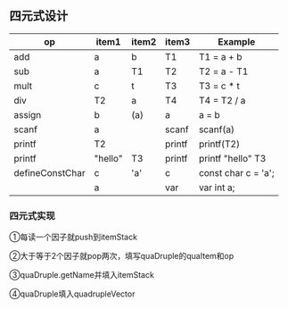 ## 四元式设计



| op              | item1   | item2 | item3  | Example             |
| --------------- | ------- | ----- | ------ | ------------------- |
| add             | a       | b     | T1     | T1 = a + b          |
| sub             | a       | T1    | T2     | T2 = a - T1         |
| mult            | c       | t     | T3     | T3 = c * t          |
| div             | T2      | a     | T4     | T4 = T2 / a         |
| assign          | b       | (a)   | a      | a = b               |
| scanf           | a       |       | scanf  | scanf(a)            |
| printf          | T2      |       | printf | printf(T2)          |
| printf          | "hello" | T3    | printf | printf "hello" T3   |
| defineConstChar | c       | 'a'   | c      | const char c = 'a'; |
|                 | a       |       | var    | var int a;          |





### 四元式实现

①每读一个因子就push到itemStack

②大于等于2个因子就pop两次，填写quaDruple的quaItem和op

③quaDruple.getName并填入itemStack

④quaDruple填入quadrupleVector 